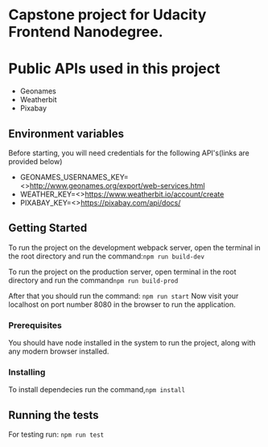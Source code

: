 # Capstone project for Udacity Frontend Nanodegree.

# Public APIs used in this project #
- Geonames
- Weatherbit
- Pixabay

## Environment variables
Before starting, you will need credentials for the following API's(links are provided below)

- GEONAMES_USERNAMES_KEY=<>http://www.geonames.org/export/web-services.html
- WEATHER_KEY=<>https://www.weatherbit.io/account/create
- PIXABAY_KEY=<>https://pixabay.com/api/docs/


## Getting Started

To run the project on the development webpack server, open the terminal in the root directory and run the command:```npm run build-dev```

To run the project on the production server, open terminal in the root directory and run the command```npm run build-prod```

After that you should run the command: ```npm run start``` Now visit your localhost on port number 8080 in the browser to run the application.

### Prerequisites

You should have node installed in the system to run the project, along with any modern browser installed.

### Installing

To install dependecies run the command,```npm install```

## Running the tests

For testing run: ```npm run test```

